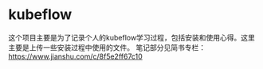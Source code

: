 # kubeflow
这个项目主要是为了记录个人的kubeflow学习过程，包括安装和使用心得。这里主要是上传一些安装过程中使用的文件。
笔记部分见简书专栏：https://www.jianshu.com/c/8f5e2ff67c10
